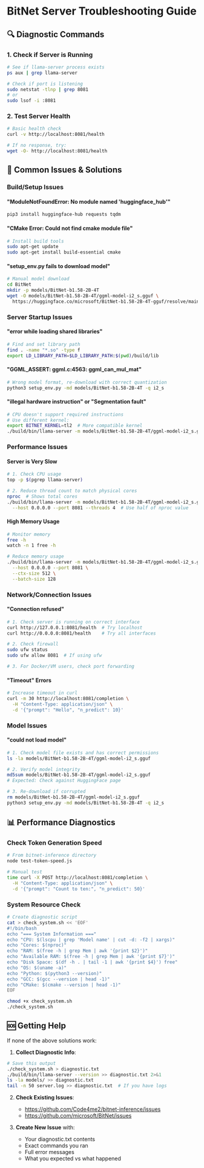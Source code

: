 # BitNet Server Troubleshooting Guide

## 🔍 Diagnostic Commands

### 1. Check if Server is Running
```bash
# See if llama-server process exists
ps aux | grep llama-server

# Check if port is listening
sudo netstat -tlnp | grep 8081
# or
sudo lsof -i :8081
```

### 2. Test Server Health
```bash
# Basic health check
curl -v http://localhost:8081/health

# If no response, try:
wget -O- http://localhost:8081/health
```

## 🚨 Common Issues & Solutions

### Build/Setup Issues

#### "ModuleNotFoundError: No module named 'huggingface_hub'"
```bash
pip3 install huggingface-hub requests tqdm
```

#### "CMake Error: Could not find cmake module file"
```bash
# Install build tools
sudo apt-get update
sudo apt-get install build-essential cmake
```

#### "setup_env.py fails to download model"
```bash
# Manual model download
cd BitNet
mkdir -p models/BitNet-b1.58-2B-4T
wget -O models/BitNet-b1.58-2B-4T/ggml-model-i2_s.gguf \
  https://huggingface.co/microsoft/BitNet-b1.58-2B-4T-gguf/resolve/main/ggml-model-i2_s.gguf
```

### Server Startup Issues

#### "error while loading shared libraries"
```bash
# Find and set library path
find . -name "*.so" -type f
export LD_LIBRARY_PATH=$LD_LIBRARY_PATH:$(pwd)/build/lib
```

#### "GGML_ASSERT: ggml.c:4563: ggml_can_mul_mat"
```bash
# Wrong model format, re-download with correct quantization
python3 setup_env.py -md models/BitNet-b1.58-2B-4T -q i2_s
```

#### "illegal hardware instruction" or "Segmentation fault"
```bash
# CPU doesn't support required instructions
# Use different kernel:
export BITNET_KERNEL=tl2  # More compatible kernel
./build/bin/llama-server -m models/BitNet-b1.58-2B-4T/ggml-model-i2_s.gguf --host 0.0.0.0 --port 8081
```

### Performance Issues

#### Server is Very Slow
```bash
# 1. Check CPU usage
top -p $(pgrep llama-server)

# 2. Reduce thread count to match physical cores
nproc  # Shows total cores
./build/bin/llama-server -m models/BitNet-b1.58-2B-4T/ggml-model-i2_s.gguf \
  --host 0.0.0.0 --port 8081 --threads 4  # Use half of nproc value
```

#### High Memory Usage
```bash
# Monitor memory
free -h
watch -n 1 free -h

# Reduce memory usage
./build/bin/llama-server -m models/BitNet-b1.58-2B-4T/ggml-model-i2_s.gguf \
  --host 0.0.0.0 --port 8081 \
  --ctx-size 512 \
  --batch-size 128
```

### Network/Connection Issues

#### "Connection refused"
```bash
# 1. Check server is running on correct interface
curl http://127.0.0.1:8081/health  # Try localhost
curl http://0.0.0.0:8081/health    # Try all interfaces

# 2. Check firewall
sudo ufw status
sudo ufw allow 8081  # If using ufw

# 3. For Docker/VM users, check port forwarding
```

#### "Timeout" Errors
```bash
# Increase timeout in curl
curl -m 30 http://localhost:8081/completion \
  -H "Content-Type: application/json" \
  -d '{"prompt": "Hello", "n_predict": 10}'
```

### Model Issues

#### "could not load model"
```bash
# 1. Check model file exists and has correct permissions
ls -la models/BitNet-b1.58-2B-4T/ggml-model-i2_s.gguf

# 2. Verify model integrity
md5sum models/BitNet-b1.58-2B-4T/ggml-model-i2_s.gguf
# Expected: Check against HuggingFace page

# 3. Re-download if corrupted
rm models/BitNet-b1.58-2B-4T/ggml-model-i2_s.gguf
python3 setup_env.py -md models/BitNet-b1.58-2B-4T -q i2_s
```

## 📊 Performance Diagnostics

### Check Token Generation Speed
```bash
# From bitnet-inference directory
node test-token-speed.js

# Manual test
time curl -X POST http://localhost:8081/completion \
  -H "Content-Type: application/json" \
  -d '{"prompt": "Count to ten:", "n_predict": 50}'
```

### System Resource Check
```bash
# Create diagnostic script
cat > check_system.sh << 'EOF'
#!/bin/bash
echo "=== System Information ==="
echo "CPU: $(lscpu | grep 'Model name' | cut -d: -f2 | xargs)"
echo "Cores: $(nproc)"
echo "RAM: $(free -h | grep Mem | awk '{print $2}')"
echo "Available RAM: $(free -h | grep Mem | awk '{print $7}')"
echo "Disk Space: $(df -h . | tail -1 | awk '{print $4}') free"
echo "OS: $(uname -a)"
echo "Python: $(python3 --version)"
echo "GCC: $(gcc --version | head -1)"
echo "CMake: $(cmake --version | head -1)"
EOF

chmod +x check_system.sh
./check_system.sh
```

## 🆘 Getting Help

If none of the above solutions work:

1. **Collect Diagnostic Info**:
```bash
# Save this output
./check_system.sh > diagnostic.txt
./build/bin/llama-server --version >> diagnostic.txt 2>&1
ls -la models/ >> diagnostic.txt
tail -n 50 server.log >> diagnostic.txt  # If you have logs
```

2. **Check Existing Issues**: 
   - https://github.com/Code4me2/bitnet-inference/issues
   - https://github.com/microsoft/BitNet/issues

3. **Create New Issue** with:
   - Your diagnostic.txt contents
   - Exact commands you ran
   - Full error messages
   - What you expected vs what happened